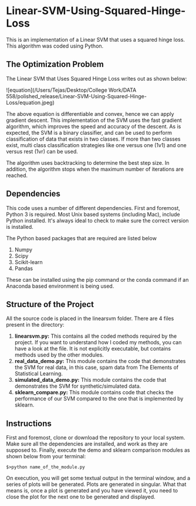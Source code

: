 # Linear-SVM-Using-Squared-Hinge-Loss
This is an implementation of a Linear SVM that uses a squared hinge loss. This algorithm was coded using Python. 

## The Optimization Problem

The Linear SVM that Uses Squared Hinge Loss writes out as shown below:

![equation](/Users/Tejas/Desktop/College Work/DATA 558/polished_release/Linear-SVM-Using-Squared-Hinge-Loss/equation.jpeg)

The above equation is differentiable and convex, hence we can apply gradient descent. This implementation of the SVM uses the fast gradient algorithm, which improves the speed and accuracy of the descent. As is expected, the SVM is a binary classifier, and can be used to perform classification of data that exists in two classes. If more than two classes exist, multi class classification strategies like one versus one (1v1) and one versus rest (1vr) can be used.

The algorithm uses backtracking to determine the best step size. In addition, the algorithm stops when the maximum number of iterations are reached.



## Dependencies 

This code uses a number of different dependencies. First and foremost, Python 3 is required. Most Unix based systems (including Mac), include Python installed. It's always ideal to check to make sure the correct version is installed.

The Python based packages that are required are listed below

1. Numpy
2. Scipy
3. Scikit-learn
4. Pandas

These can be installed using the pip command or the conda command if an Anaconda based environment is being used.



## Structure of the Project

All the source code is placed in the linearsvm folder. There are 4 files present in the directory:

1. **linearsvm.py:** This contains all the coded methods required by the project. If you want to understand how I coded my methods, you can have a look at the file. It is not explicitly executable, but contains methods used by the other modules.
2. **real_data_demo.py:** This module contains the code that demonstrates the SVM for real data, in this case, spam data from The Elements of Statistical Learning.
3. **simulated_data_demo.py:** This module contains the code that demonstrates the SVM for synthetic/simulated data.
4. **sklearn_compare.py:** This module contains code that checks the performance of our SVM compared to the one that is implemented by sklearn.



## Instructions

First and foremost, clone or download the repository to your local system. Make sure all the dependencies are installed, and work as they are supposed to. Finally, execute the demo and sklearn comparison modules as shown below from your terminal:

```
$>python name_of_the_module.py
```

On execution, you will get some textual output in the terminal window, and a series of plots will be generated. Plots are generated in singular. What that means is, once a plot is generated and you have viewed it, you need to close the plot for the next one to be generated and displayed.